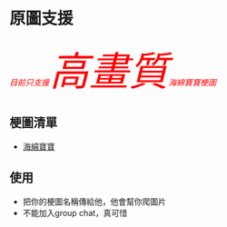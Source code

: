 # 原圖支援
<em style="color:FF0000;">目前只支援<span style="font-size:5em;">高畫質</span>海綿寶寶梗圖</em>
## 梗圖清單
* [海綿寶寶](https://forum.gamer.com.tw/C.php?bsn=60076&snA=5491441)
## 使用
* 把你的梗圖名稱傳給他，他會幫你爬圖片
* 不能加入group chat，真可惜